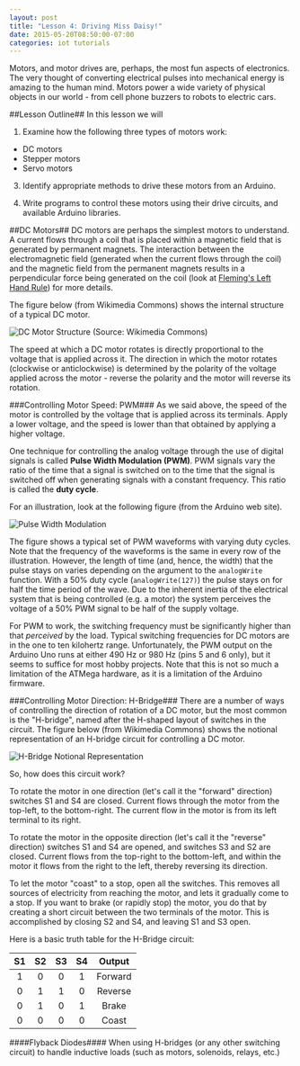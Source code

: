 ```yaml
---
layout: post
title: "Lesson 4: Driving Miss Daisy!"
date: 2015-05-20T08:50:00-07:00
categories: iot tutorials
---
```

Motors, and motor drives are, perhaps, the most fun aspects of electronics. The very thought of converting electrical pulses into mechanical energy is amazing to the human mind. Motors power a wide variety of physical objects in our world - from cell phone buzzers to robots to electric cars.

##Lesson Outline##
In this lesson we will 

1. Examine how the following three types of motors work:
* DC motors
* Stepper motors
* Servo motors

3. Identify appropriate methods to drive these motors from an Arduino.

4. Write programs to control these motors using their drive circuits, and available Arduino libraries.

##DC Motors##
DC motors are perhaps the simplest motors to understand. A current flows through a coil that is placed within a magnetic field that is generated by permanent magnets. The interaction between the electromagnetic field (generated when the current flows through the coil) and the magnetic field from the permanent magnets results in a perpendicular force being generated on the coil (look at [Fleming's Left Hand Rule](http://en.wikipedia.org/wiki/Fleming%27s_left-hand_rule_for_motors)) for more details.

The figure below (from Wikimedia Commons) shows the internal structure of a typical DC motor.

![DC Motor Structure (Source: Wikimedia Commons)](http://upload.wikimedia.org/wikipedia/commons/0/04/Electric_motor_cycle_2.png)

The speed at which a DC motor rotates is directly proportional to the voltage that is applied across it. The direction in which the motor rotates (clockwise or anticlockwise) is determined by the polarity of the voltage applied across the motor - reverse the polarity and the motor will reverse its rotation.

###Controlling Motor Speed: PWM###
As we said above, the speed of the motor is controlled by the voltage that is applied across its terminals. Apply a lower voltage, and the speed is lower than that obtained by applying a higher voltage.

One technique for controlling the analog voltage through the use of digital signals is called **Pulse Width Modulation (PWM)**. PWM signals vary the ratio of the time that a signal is switched on to the time that the signal is switched off when generating signals with a constant frequency. This ratio is called the **duty cycle**.

For an illustration, look at the following figure (from the Arduino web site).

![Pulse Width Modulation](http://arduino.cc/en/uploads/Tutorial/pwm.gif)

The figure shows a typical set of PWM waveforms with varying duty cycles. Note that the frequency of the waveforms is the same in every row of the illustration. However, the length of time (and, hence, the width) that the pulse stays on varies depending on the argument to the `analogWrite` function. With a 50% duty cycle (`analogWrite(127)`) the pulse stays on for half the time period of the wave. Due to the inherent inertia of the electrical system that is being controlled (e.g. a motor) the system perceives the voltage of a 50% PWM signal to be half of the supply voltage.

For PWM to work, the switching frequency must be significantly higher than that *perceived* by the load. Typical switching frequencies for DC motors are in the one to ten kilohertz range. Unfortunately, the PWM output on the Arduino Uno runs at either 490 Hz or 980 Hz (pins 5 and 6 only), but it seems to suffice for most hobby projects. Note that this is not so much a limitation of the ATMega hardware, as it is a limitation of the Arduino firmware.

###Controlling Motor Direction: H-Bridge###
There are a number of ways of controlling the direction of rotation of a DC motor, but the most common is the "H-bridge", named after the H-shaped layout of switches in the circuit. The figure below (from Wikimedia Commons) shows the notional representation of an H-bridge circuit for controlling a DC motor.

![H-Bridge Notional Representation](http://upload.wikimedia.org/wikipedia/commons/d/d4/H_bridge.svg)

So, how does this circuit work?

To rotate the motor in one direction (let's call it the "forward" direction) switches S1 and S4 are closed. Current flows through the motor from the top-left, to the bottom-right. The current flow in the motor is from its left terminal to its right.

To rotate the motor in the opposite direction (let's call it the "reverse" direction) switches S1 and S4 are opened, and switches S3 and S2 are closed. Current flows from the top-right to the bottom-left, and within the motor it flows from the right to the left, thereby reversing its direction.

To let the motor "coast" to a stop, open all the switches. This removes all sources of electricity from reaching the motor, and lets it gradually come to a stop. If you want to brake (or rapidly stop) the motor, you do that by creating a short circuit between the two terminals of the motor. This is accomplished by closing S2 and S4, and leaving S1 and S3 open.

Here is a basic truth table for the H-Bridge circuit:

| S1 | S2 | S3 | S4 | Output  |
|:--:|:--:|:--:|:--:|:-------:|
| 1  | 0  | 0  | 1  | Forward |
| 0  | 1  | 1  | 0  | Reverse |
| 0  | 1  | 0  | 1  | Brake   |
| 0  | 0  | 0  | 0  | Coast   |

####Flyback Diodes####
When using H-bridges (or any other switching circuit) to handle inductive loads (such as motors, solenoids, relays, etc.) 